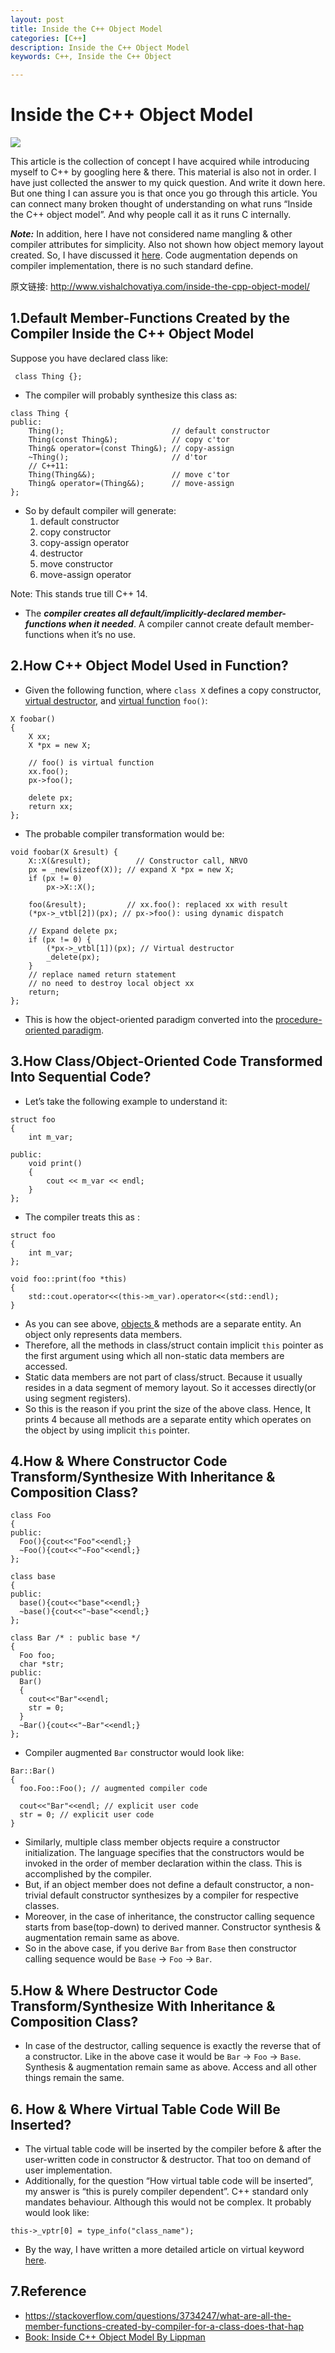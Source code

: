 ```yaml
---
layout: post
title: Inside the C++ Object Model
categories: [C++]
description: Inside the C++ Object Model
keywords: C++, Inside the C++ Object

---
```


# Inside the C++ Object Model

![](/images/posts/C++/memory-layout-of-C-objects.png)

This article is the collection of concept I have acquired while introducing myself to C++ by googling here & there. This material is also not in order. I have just collected the answer to my quick question. And write it down here. But one thing I can assure you is that once you go through this article. You can connect many broken thought of understanding on what runs “Inside the C++ object model”. And why people call it as it runs C internally.

***Note:*** In addition, here I have not considered name mangling & other compiler attributes for simplicity. Also not shown how object memory layout created. So, I have discussed it [here](http://www.vishalchovatiya.com/memory-layout-of-cpp-object/). Code augmentation depends on compiler implementation, there is no such standard define.

原文链接: http://www.vishalchovatiya.com/inside-the-cpp-object-model/

## 1.Default Member-Functions Created by the Compiler Inside the C++ Object Model

Suppose you have declared class like:

```
 class Thing {}; 
```

- The compiler will probably synthesize this class as:

```
class Thing {
public:
    Thing();                        // default constructor
    Thing(const Thing&);            // copy c'tor
    Thing& operator=(const Thing&); // copy-assign
    ~Thing();                       // d'tor
    // C++11:
    Thing(Thing&&);                 // move c'tor
    Thing& operator=(Thing&&);      // move-assign
};  
```

- So by default compiler will generate:
    1. default constructor
    2. copy constructor
    3. copy-assign operator
    4. destructor
    5. move constructor
    6. move-assign operator

Note: This stands true till C++ 14.

- The ***compiler creates all default/implicitly-declared member-functions when it needed***. A compiler cannot create default member-functions when it’s no use.

## 2.How C++ Object Model Used in Function?

- Given the following function, where `class X` defines a copy constructor, [virtual destructor](https://xsjshqingnian.github.io//2021/06/07/How-Does-Virtual-Destructor-Works/), and [virtual function](https://xsjshqingnian.github.io//2021/06/07/How-Does-Virtual-Function-Works-Internally/) `foo()`:

```
X foobar()
{
    X xx;
    X *px = new X;

    // foo() is virtual function
    xx.foo();
    px->foo();

    delete px;
    return xx;
}; 
```

- The probable compiler transformation would be:

```
void foobar(X &result) {
    X::X(&result);          // Constructor call, NRVO
    px = _new(sizeof(X)); // expand X *px = new X;
    if (px != 0)
        px->X::X();

    foo(&result);         // xx.foo(): replaced xx with result
    (*px->_vtbl[2])(px); // px->foo(): using dynamic dispatch

    // Expand delete px;
    if (px != 0) {
        (*px->_vtbl[1])(px); // Virtual destructor
        _delete(px);
    }
    // replace named return statement
    // no need to destroy local object xx
    return;
};
```

- This is how the object-oriented paradigm converted into the [procedure-oriented paradigm](http://www.vishalchovatiya.com/how-c-program-convert-into-assembly/).

## 3.How Class/Object-Oriented Code Transformed Into Sequential Code?

- Let’s take the following example to understand it:

```
struct foo
{
    int m_var;

public:
    void print()
    {
        cout << m_var << endl;
    }
};
```

- The compiler treats this as :

```
struct foo
{
    int m_var;
};

void foo::print(foo *this)
{
    std::cout.operator<<(this->m_var).operator<<(std::endl);
}
```

- As you can see above, [objects ](http://www.vishalchovatiya.com/memory-layout-of-cpp-object/)& methods are a separate entity. An object only represents data members.
- Therefore, all the methods in class/struct contain implicit `this` pointer as the first argument using which all non-static data members are accessed.
- Static data members are not part of class/struct. Because it usually resides in a data segment of memory layout. So it accesses directly(or using segment registers).
- So this is the reason if you print the size of the above class. Hence, It prints 4 because all methods are a separate entity which operates on the object by using implicit `this` pointer.

## 4.How & Where Constructor Code Transform/Synthesize With Inheritance & Composition Class?

```
class Foo 
{ 
public: 
  Foo(){cout<<"Foo"<<endl;} 
  ~Foo(){cout<<"~Foo"<<endl;} 
};

class base 
{ 
public: 
  base(){cout<<"base"<<endl;}
  ~base(){cout<<"~base"<<endl;}
};

class Bar /* : public base */
{ 
  Foo foo; 
  char *str; 
public: 
  Bar()
  {
    cout<<"Bar"<<endl;
    str = 0;
  }
  ~Bar(){cout<<"~Bar"<<endl;}
};
```

- Compiler augmented `Bar` constructor would look like:

```
Bar::Bar()
{
  foo.Foo::Foo(); // augmented compiler code
  
  cout<<"Bar"<<endl; // explicit user code
  str = 0; // explicit user code
}
```

- Similarly, multiple class member objects require a constructor initialization. The language specifies that the constructors would be invoked in the order of member declaration within the class. This is accomplished by the compiler.
- But, if an object member does not define a default constructor, a non-trivial default constructor synthesizes by a compiler for respective classes.
- Moreover, in the case of inheritance, the constructor calling sequence starts from base(top-down) to derived manner. Constructor synthesis & augmentation remain same as above.
- So in the above case, if you derive `Bar` from `Base` then constructor calling sequence would be `Base` -> `Foo` -> `Bar`.

## 5.How & Where Destructor Code Transform/Synthesize With Inheritance & Composition Class?

+ In case of the destructor, calling sequence is exactly the reverse that of a constructor. Like in the above case it would be `Bar` -> `Foo` -> `Base`. Synthesis & augmentation remain same as above. Access and all other things remain the same.

## 6. How & Where Virtual Table Code Will Be Inserted?

- The virtual table code will be inserted by the compiler before & after the user-written code in constructor & destructor. That too on demand of user implementation.
- Additionally, for the question “How virtual table code will be inserted”, my answer is “this is purely compiler dependent”. C++ standard only mandates behaviour. Although this would not be complex. It probably would look like:

 ```
 this->_vptr[0] = type_info("class_name"); 
 ```

- By the way, I have written a more detailed article on virtual keyword [here](https://xsjshqingnian.github.io//2021/06/07/How-Does-Virtual-Function-Works-Internally/).

## 7.Reference

- https://stackoverflow.com/questions/3734247/what-are-all-the-member-functions-created-by-compiler-for-a-class-does-that-hap
- [Book: Inside C++ Object Model By Lippman](https://www.amazon.in/Inside-Object-Model-Stanley-Lippman/dp/0201834545)